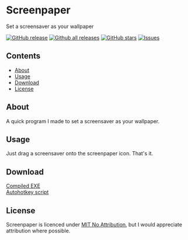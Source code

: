 # Screenpaper
Set a screensaver as your wallpaper

[![GitHub release](https://img.shields.io/github/release/teknixstuff/screenpaper/all.svg)](https://github.com/screenpaper/screenpaper/releases)
[![Github all releases](https://img.shields.io/github/downloads/teknixstuff/screenpaper/total.svg)](https://github.com/screenpaper/screenpaper/releases)
[![GitHub stars](https://img.shields.io/github/stars/teknixstuff/screenpaper.svg)](https://github.com/teknixstuff/screenpaper/stargazers)
[![Issues](https://img.shields.io/github/issues/teknixstuff/screenpaper.svg)](https://github.com/teknixstuff/screenpaper/issues)

## Contents
- [About](#about)
- [Usage](#usage)
- [Download](#download)
- [License](#license)

## About
A quick program I made to set a screensaver as your wallpaper.

## Usage
Just drag a screensaver onto the screenpaper icon. That's it.

## Download
[Compiled EXE](https://github.com/teknixstuff/screenpaper/releases/latest/download/screenpaper.exe)  
[Autohotkey script](https://github.com/teknixstuff/screenpaper/releases/latest/download/screenpaper.ahk)

## License
Screenpaper is licenced under [MIT No Attribution](https://github.com/teknixstuff/screenpaper/blob/main/Licence), but I would appreciate attribution where possible.
